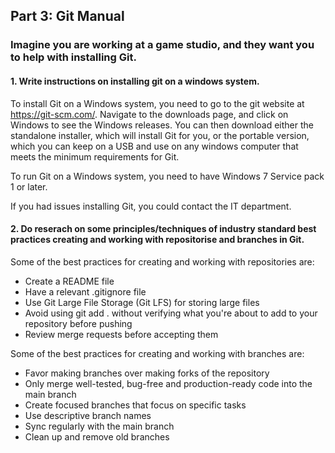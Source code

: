 ## Part 3: Git Manual
### Imagine you are working at a game studio, and they want you to help with installing Git.
#### 1. Write instructions on installing git on a windows system.
To install Git on a Windows system, you need to go to the git website at https://git-scm.com/. Navigate to the downloads page, and click on Windows to see the Windows releases. You can then download either the standalone installer, which will install Git for you, or the portable version, which you can keep on a USB and use on any windows computer that meets the minimum requirements for Git.

To run Git on a Windows system, you need to have Windows 7 Service pack 1 or later. 

If you had issues installing Git, you could contact the IT department.

#### 2. Do reserach on some principles/techniques of industry standard best practices creating and working with repositorise and branches in Git.
Some of the best practices for creating and working with repositories are:
- Create a README file
- Have a relevant .gitignore file
- Use Git Large File Storage (Git LFS) for storing large files
- Avoid using git add . without verifying what you're about to add to your repository before pushing
- Review merge requests before accepting them

Some of the best practices for creating and working with branches are:
- Favor making branches over making forks of the repository
- Only merge well-tested, bug-free and production-ready code into the main branch
- Create focused branches that focus on specific tasks
- Use descriptive branch names
- Sync regularly with the main branch
- Clean up and remove old branches